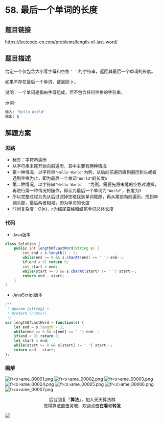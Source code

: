 # 58. 最后一个单词的长度

## 题目链接

https://leetcode-cn.com/problems/length-of-last-word/

## 题目描述

给定一个仅包含大小写字母和空格 `' '` 的字符串，返回其最后一个单词的长度。

如果不存在最后一个单词，请返回 `0` 。

说明：一个单词是指由字母组成，但不包含任何空格的字符串。

示例:

```bash
输入: "Hello World"
输出: 5
```


## 解题方案

### 思路

- 标签：字符串遍历
- 从字符串末尾开始向前遍历，其中主要有两种情况
- 第一种情况，以字符串`"Hello World"`为例，从后向前遍历直到遍历到头或者遇到空格为止，即为最后一个单词`"World"`的长度`5`
- 第二种情况，以字符串`"Hello World   "`为例，需要先将末尾的空格过滤掉，再进行第一种情况的操作，即认为最后一个单词为`"World"`，长度为`5`
- 所以完整过程为先从后过滤掉空格找到单词尾部，再从尾部向前遍历，找到单词头部，最后两者相减，即为单词的长度
- 时间复杂度：O(n)，`n`为结尾空格和结尾单词总体长度

### 代码

- Java版本

```Java
class Solution {
    public int lengthOfLastWord(String s) {
        int end = s.length() - 1;
        while(end >= 0 && s.charAt(end) == ' ') end--;
        if(end < 0) return 0;
        int start = end;
        while(start >= 0 && s.charAt(start) != ' ') start--;
        return end - start;
    }
}
```

- JavaScript版本

```JavaScript
/**
 * @param {string} s
 * @return {number}
 */
var lengthOfLastWord = function(s) {
    let end = s.length - 1;
    while(end >= 0 && s[end] == ' ') end--;
    if(end < 0) return 0;
    let start = end;
    while(start >= 0 && s[start] != ' ') start--;
    return end - start;
};
```


### 画解

![fr&lt;x&gt;ame_00001.png](https://i.loli.net/2019/06/27/5d141805945db82470.png)
![fr&lt;x&gt;ame_00002.png](https://i.loli.net/2019/06/27/5d1418048a4a749422.png)
![fr&lt;x&gt;ame_00003.png](https://i.loli.net/2019/06/27/5d141805a6b5b53315.png)
![fr&lt;x&gt;ame_00004.png](https://i.loli.net/2019/06/27/5d14180697c9c63433.png)
![fr&lt;x&gt;ame_00005.png](https://i.loli.net/2019/06/27/5d1418091be2325789.png)
![fr&lt;x&gt;ame_00006.png](https://i.loli.net/2019/06/27/5d1418055002d24630.png)
![fr&lt;x&gt;ame_00007.png](https://i.loli.net/2019/06/27/5d1418064c64c90527.png)

<span style="display:block;text-align:center;">后台回复「<strong>算法</strong>」，加入天天算法群</span>
<span style="display:block;text-align:center;">觉得算法直击灵魂，欢迎点击<strong>在看</strong>和<strong>转发</strong></span>

![](https://i.loli.net/2019/05/20/5ce23b33cc01d73486.gif)